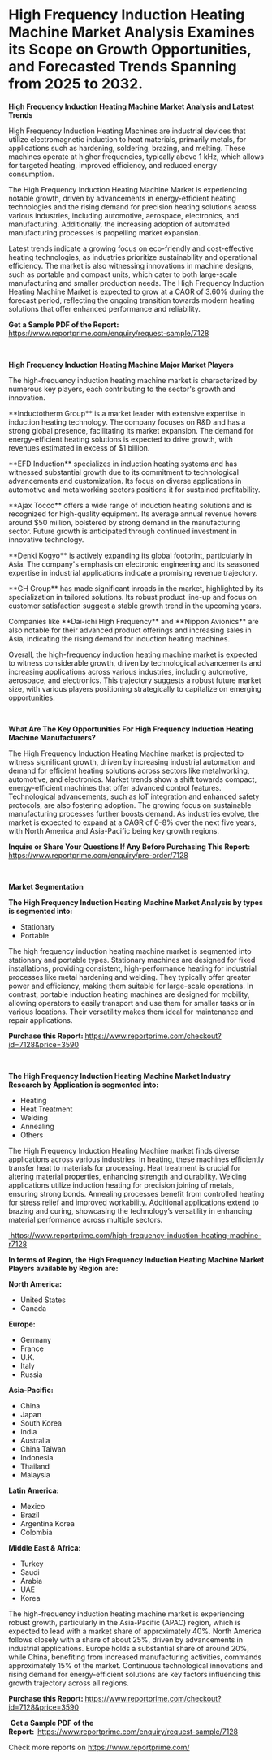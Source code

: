 <p><h1>High Frequency Induction Heating Machine Market Analysis Examines its Scope on Growth Opportunities, and Forecasted Trends Spanning from 2025 to 2032.</h1></p><p><strong>High Frequency Induction Heating Machine Market Analysis and Latest Trends</strong></p>
<p><p>High Frequency Induction Heating Machines are industrial devices that utilize electromagnetic induction to heat materials, primarily metals, for applications such as hardening, soldering, brazing, and melting. These machines operate at higher frequencies, typically above 1 kHz, which allows for targeted heating, improved efficiency, and reduced energy consumption.</p><p>The High Frequency Induction Heating Machine Market is experiencing notable growth, driven by advancements in energy-efficient heating technologies and the rising demand for precision heating solutions across various industries, including automotive, aerospace, electronics, and manufacturing. Additionally, the increasing adoption of automated manufacturing processes is propelling market expansion.</p><p>Latest trends indicate a growing focus on eco-friendly and cost-effective heating technologies, as industries prioritize sustainability and operational efficiency. The market is also witnessing innovations in machine designs, such as portable and compact units, which cater to both large-scale manufacturing and smaller production needs. The High Frequency Induction Heating Machine Market is expected to grow at a CAGR of 3.60% during the forecast period, reflecting the ongoing transition towards modern heating solutions that offer enhanced performance and reliability.</p></p>
<p><strong>Get a Sample PDF of the Report:&nbsp;</strong> <a href="https://www.reportprime.com/enquiry/request-sample/7128?utm_campaign=2472&utm_medium=2&utm_source=Github&utm_content=ia&utm_term=19032025&utm_id=high-frequency-induction-heating-machine">https://www.reportprime.com/enquiry/request-sample/7128</a></p>
<p>&nbsp;</p>
<p><strong>High Frequency Induction Heating Machine Major Market Players</strong></p>
<p><p>The high-frequency induction heating machine market is characterized by numerous key players, each contributing to the sector's growth and innovation.</p><p>**Inductotherm Group** is a market leader with extensive expertise in induction heating technology. The company focuses on R&D and has a strong global presence, facilitating its market expansion. The demand for energy-efficient heating solutions is expected to drive growth, with revenues estimated in excess of $1 billion.</p><p>**EFD Induction** specializes in induction heating systems and has witnessed substantial growth due to its commitment to technological advancements and customization. Its focus on diverse applications in automotive and metalworking sectors positions it for sustained profitability.</p><p>**Ajax Tocco** offers a wide range of induction heating solutions and is recognized for high-quality equipment. Its average annual revenue hovers around $50 million, bolstered by strong demand in the manufacturing sector. Future growth is anticipated through continued investment in innovative technology.</p><p>**Denki Kogyo** is actively expanding its global footprint, particularly in Asia. The company's emphasis on electronic engineering and its seasoned expertise in industrial applications indicate a promising revenue trajectory.</p><p>**GH Group** has made significant inroads in the market, highlighted by its specialization in tailored solutions. Its robust product line-up and focus on customer satisfaction suggest a stable growth trend in the upcoming years.</p><p>Companies like **Dai-ichi High Frequency** and **Nippon Avionics** are also notable for their advanced product offerings and increasing sales in Asia, indicating the rising demand for induction heating machines.</p><p>Overall, the high-frequency induction heating machine market is expected to witness considerable growth, driven by technological advancements and increasing applications across various industries, including automotive, aerospace, and electronics. This trajectory suggests a robust future market size, with various players positioning strategically to capitalize on emerging opportunities.</p></p>
<p>&nbsp;</p>
<p><strong>What Are The Key Opportunities For High Frequency Induction Heating Machine Manufacturers?</strong></p>
<p><p>The High Frequency Induction Heating Machine market is projected to witness significant growth, driven by increasing industrial automation and demand for efficient heating solutions across sectors like metalworking, automotive, and electronics. Market trends show a shift towards compact, energy-efficient machines that offer advanced control features. Technological advancements, such as IoT integration and enhanced safety protocols, are also fostering adoption. The growing focus on sustainable manufacturing processes further boosts demand. As industries evolve, the market is expected to expand at a CAGR of 6-8% over the next five years, with North America and Asia-Pacific being key growth regions.</p></p>
<p><strong>Inquire or Share Your Questions If Any Before Purchasing This Report:</strong> <a href="https://www.reportprime.com/enquiry/pre-order/7128?utm_campaign=2472&utm_medium=2&utm_source=Github&utm_content=ia&utm_term=19032025&utm_id=high-frequency-induction-heating-machine">https://www.reportprime.com/enquiry/pre-order/7128</a></p>
<p>&nbsp;</p>
<p><strong>Market Segmentation</strong></p>
<p><strong>The High Frequency Induction Heating Machine Market Analysis by types is segmented into:</strong></p>
<p><ul><li>Stationary</li><li>Portable</li></ul></p>
<p><p>The high frequency induction heating machine market is segmented into stationary and portable types. Stationary machines are designed for fixed installations, providing consistent, high-performance heating for industrial processes like metal hardening and welding. They typically offer greater power and efficiency, making them suitable for large-scale operations. In contrast, portable induction heating machines are designed for mobility, allowing operators to easily transport and use them for smaller tasks or in various locations. Their versatility makes them ideal for maintenance and repair applications.</p></p>
<p><strong>Purchase this Report:&nbsp;</strong><a href="https://www.reportprime.com/checkout?id=7128&price=3590&utm_campaign=2472&utm_medium=2&utm_source=Github&utm_content=ia&utm_term=19032025&utm_id=high-frequency-induction-heating-machine">https://www.reportprime.com/checkout?id=7128&price=3590</a></p>
<p>&nbsp;</p>
<p><strong>The High Frequency Induction Heating Machine Market Industry Research by Application is segmented into:</strong></p>
<p><ul><li>Heating</li><li>Heat Treatment</li><li>Welding</li><li>Annealing</li><li>Others</li></ul></p>
<p><p>The High Frequency Induction Heating Machine market finds diverse applications across various industries. In heating, these machines efficiently transfer heat to materials for processing. Heat treatment is crucial for altering material properties, enhancing strength and durability. Welding applications utilize induction heating for precision joining of metals, ensuring strong bonds. Annealing processes benefit from controlled heating for stress relief and improved workability. Additional applications extend to brazing and curing, showcasing the technology’s versatility in enhancing material performance across multiple sectors.</p></p>
<p><a href="https://www.reportprime.com/high-frequency-induction-heating-machine-r7128?utm_campaign=2472&utm_medium=2&utm_source=Github&utm_content=ia&utm_term=19032025&utm_id=high-frequency-induction-heating-machine">&nbsp;https://www.reportprime.com/high-frequency-induction-heating-machine-r7128</a></p>
<p><strong>In terms of Region, the High Frequency Induction Heating Machine Market Players available by Region are:</strong></p>
<p>
    <p> <strong> North America: </strong>
        <ul>
            <li>United States</li>
            <li>Canada</li>
        </ul>
        </p> 
    <p> <strong> Europe: </strong>
        <ul>
            <li>Germany</li>
            <li>France</li>
            <li>U.K.</li>
            <li>Italy</li>
            <li>Russia</li>
        </ul>
        </p> 
    <p> <strong> Asia-Pacific: </strong>
        <ul>
            <li>China</li>
            <li>Japan</li>
            <li>South Korea</li>
            <li>India</li>
            <li>Australia</li>
            <li>China Taiwan</li>
            <li>Indonesia</li>
            <li>Thailand</li>
            <li>Malaysia</li>
        </ul>
        </p> 
    <p> <strong> Latin America: </strong>
        <ul>
            <li>Mexico</li>
            <li>Brazil</li>
            <li>Argentina Korea</li>
            <li>Colombia</li>
        </ul>
        </p> 
    <p> <strong> Middle East & Africa: </strong>
        <ul>
            <li>Turkey</li>
            <li>Saudi</li>
            <li>Arabia</li>
            <li>UAE</li>
            <li>Korea</li>
        </ul>
    </p>
    </p>
<p><p>The high-frequency induction heating machine market is experiencing robust growth, particularly in the Asia-Pacific (APAC) region, which is expected to lead with a market share of approximately 40%. North America follows closely with a share of about 25%, driven by advancements in industrial applications. Europe holds a substantial share of around 20%, while China, benefiting from increased manufacturing activities, commands approximately 15% of the market. Continuous technological innovations and rising demand for energy-efficient solutions are key factors influencing this growth trajectory across all regions.</p></p>
<p><strong>Purchase this Report: </strong><a href="https://www.reportprime.com/checkout?id=7128&price=3590&utm_campaign=2472&utm_medium=2&utm_source=Github&utm_content=ia&utm_term=19032025&utm_id=high-frequency-induction-heating-machine">https://www.reportprime.com/checkout?id=7128&price=3590</a></p>
<p>&nbsp;<strong>Get a Sample PDF of the Report:&nbsp;&nbsp;</strong><a href="https://www.reportprime.com/enquiry/request-sample/7128?utm_campaign=2472&utm_medium=2&utm_source=Github&utm_content=ia&utm_term=19032025&utm_id=high-frequency-induction-heating-machine">https://www.reportprime.com/enquiry/request-sample/7128</a></p>
<p><strong></strong></p>
<p>Check more reports on <a href="https://www.reportprime.com/?utm_campaign=2472&utm_medium=2&utm_source=Github&utm_content=ia&utm_term=19032025&utm_id=high-frequency-induction-heating-machine">https://www.reportprime.com/</a></p>